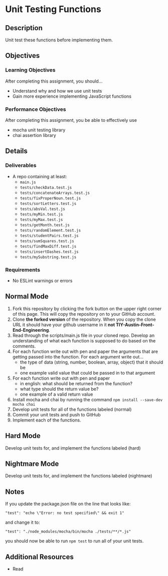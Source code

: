 # Unit Testing Functions

## Description
Unit test these functions before implementing them.


## Objectives

### Learning Objectives

After completing this assignment, you should…

* Understand why and how we use unit tests
* Gain more experience implementing JavaScript functions


### Performance Objectives

After completing this assignment, you be able to effectively use

* mocha unit testing library
* chai assertion library


## Details

### Deliverables

* A repo containing at least:
  * `main.js`
  * `tests/checkData.test.js`
  * `tests/concatenateArrays.test.js`
  * `tests/fixProperNoun.test.js`
  * `tests/sortLetters.test.js`
  * `tests/absVal.test.js`
  * `tests/myMin.test.js`
  * `tests/myMax.test.js`
  * `tests/getMonth.test.js`
  * `tests/randomElement.test.js`
  * `tests/studentPairs.test.js`
  * `tests/sumSquares.test.js`
  * `tests/findMaxDiff.test.js`
  * `tests/insertDashes.test.js`
  * `tests/mySubstring.test.js`

### Requirements

* No ESLint warnings or errors


## Normal Mode
1. Fork this repository by clicking the fork button on the upper right corner of this page. This will copy the repository on to your GitHub account.
2. Clone **the forked version** of the repository. When you copy the clone URL it should have your github username in it **not TIY-Austin-Front-End-Engineering**.
3. Read through the scripts/main.js file in your cloned repo. Develop an understanding of what each function is supposed to do based on the comments.
4. For each function write out with pen and paper the arguments that are getting passed into the function. For each argument write out...
	* the type of data (string, number, boolean, array, object) that it should be
	* one example valid value that could be passed in to that argument
5. For each function write out with pen and paper
	* in english: what should be returned from the function?
	* what type should the return value be?
	* one example of a valid return value
6. Install mocha and chai by running the command `npm install --save-dev mocha chai`
7. Develop unit tests for all of the functions labeled (normal)
8. Commit your unit tests and push to GitHub
9. Implement each of the functions.
            
## Hard Mode
Develop unit tests for, and implement the functions labeled (hard)
            
## Nightmare Mode
Develop unit tests for, and implement the functions labeled (nightmare)

## Notes
If you update the package.json file on the line that looks like:

```
"test": "echo \"Error: no test specified\" && exit 1"
```

and change it to:

```
"test": "./node_modules/mocha/bin/mocha ./tests/**/*.js"
```

you should now be able to run `npm test` to run all of your unit tests.

## Additional Resources

* Read []()
